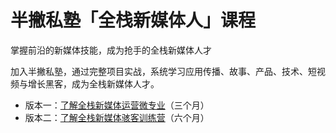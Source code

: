 # 半撇私塾「全栈新媒体人」课程

掌握前沿的新媒体技能，成为抢手的全栈新媒体人才

加入半撇私塾，通过完整项目实战，系统学习应用传播、故事、产品、技术、短视频与增长黑客，成为全栈新媒体人才。

- 版本一：[了解全栈新媒体运营微专业](https://github.com/BPteach/Full-Stack-New-Media-Hacker-Bootcamp/blob/master/README-Marketer.md)（三个月）
- 版本二：[了解全栈新媒体骇客训练营](https://github.com/BPteach/Full-Stack-New-Media-Hacker-Bootcamp/blob/master/README-Hacker.md)（六个月）


